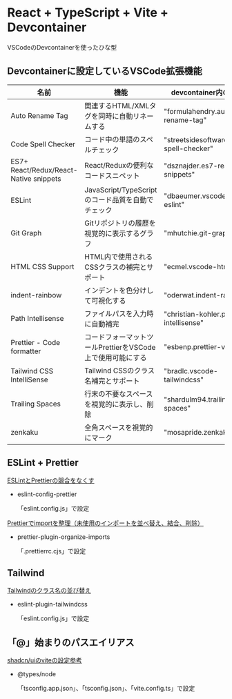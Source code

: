 # React + TypeScript + Vite + Devcontainer

VSCodeのDevcontainerを使ったひな型

## Devcontainerに設定しているVSCode拡張機能

|名前|機能|devcontainer内の名前|
|---|---|---|
|Auto Rename Tag|関連するHTML/XMLタグを同時に自動リネームする|"formulahendry.auto-rename-tag"|
|Code Spell Checker|コード中の単語のスペルチェック|"streetsidesoftware.code-spell-checker"|
|ES7+ React/Redux/React-Native snippets|React/Reduxの便利なコードスニペット|"dsznajder.es7-react-js-snippets"|
|ESLint|JavaScript/TypeScriptのコード品質を自動でチェック|"dbaeumer.vscode-eslint"|
|Git Graph|Gitリポジトリの履歴を視覚的に表示するグラフ|"mhutchie.git-graph"|
|HTML CSS Support|HTML内で使用されるCSSクラスの補完とサポート|"ecmel.vscode-html-css"|
|indent-rainbow|インデントを色分けして可視化する|"oderwat.indent-rainbow"|
|Path Intellisense|ファイルパスを入力時に自動補完|"christian-kohler.path-intellisense"|
|Prettier - Code formatter|コードフォーマットツールPrettierをVSCode上で使用可能にする|"esbenp.prettier-vscode"|
|Tailwind CSS IntelliSense|Tailwind CSSのクラス名補完とサポート|"bradlc.vscode-tailwindcss"|
|Trailing Spaces|行末の不要なスペースを視覚的に表示し、削除|"shardulm94.trailing-spaces"|
|zenkaku|全角スペースを視覚的にマーク|"mosapride.zenkaku"|

## ESLint + Prettier

[ESLintとPrettierの競合をなくす](https://github.com/prettier/eslint-config-prettier)

- eslint-config-prettier

    「eslint.config.js」で設定

[Prettierでimportを整理（未使用のインポートを並べ替え、結合、削除）](https://www.npmjs.com/package/prettier-plugin-organize-imports)

- prettier-plugin-organize-imports

    「.prettierrc.cjs」で設定

## Tailwind

[Tailwindのクラス名の並び替え](https://github.com/francoismassart/eslint-plugin-tailwindcss?)

- eslint-plugin-tailwindcss

    「eslint.config.js」で設定

## 「@」始まりのパスエイリアス

[shadcn/uiのviteの設定参考](https://ui.shadcn.com/docs/installation/vite)

- @types/node

    「tsconfig.app.json」、「tsconfig.json」、「vite.config.ts」で設定
